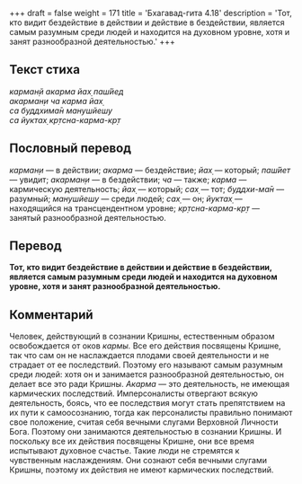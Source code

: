 +++
draft = false
weight = 171
title = 'Бхагавад-гита 4.18'
description = 'Тот, кто видит бездействие в действии и действие в бездействии, является самым разумным среди людей и находится на духовном уровне, хотя и занят разнообразной деятельностью.'
+++

## Текст стиха

_карман̣й акарма йах̣ паш́йед  
акарман̣и ча карма йах̣  
са буддхима̄н манушйешу  
са йуктах̣ кр̣тсна-карма-кр̣т_

## Пословный перевод

_карман̣и_ — в действии; _акарма_ — бездействие; _йах̣_ — который; _паш́йет_ — увидит; _акарман̣и_ — в бездействии; _ча_ — также; _карма_ — кармическую деятельность; _йах̣_ — который; _сах̣_ — тот; _буддхи_\-_ма̄н_ — разумный; _манушйешу_ — среди людей; _сах̣_ — он; _йуктах̣_ — находящийся на трансцендентном уровне; _кр̣тсна_\-_карма_\-_кр̣т_ — занятый разнообразной деятельностью.

## Перевод

**Тот, кто видит бездействие в действии и действие в бездействии, является самым разумным среди людей и находится на духовном уровне, хотя и занят разнообразной деятельностью.**

## Комментарий

Человек, действующий в сознании Кришны, естественным образом освобождается от оков _кармы._ Все его действия посвящены Кришне, так что сам он не наслаждается плодами своей деятельности и не страдает от ее последствий. Поэтому его называют самым разумным среди людей: хотя он и занимается разнообразной деятельностью, он делает все это ради Кришны. _Акарма_ — это деятельность, не имеющая кармических последствий. Имперсоналисты отвергают всякую деятельность, боясь, что ее последствия могут стать препятствием на их пути к самоосознанию, тогда как персоналисты правильно понимают свое положение, считая себя вечными слугами Верховной Личности Бога. Поэтому они занимаются деятельностью в сознании Кришны. И поскольку все их действия посвящены Кришне, они все время испытывают духовное счастье. Такие люди не стремятся к чувственным наслаждениям. Они сознают себя вечными слугами Кришны, поэтому их действия не имеют кармических последствий.
